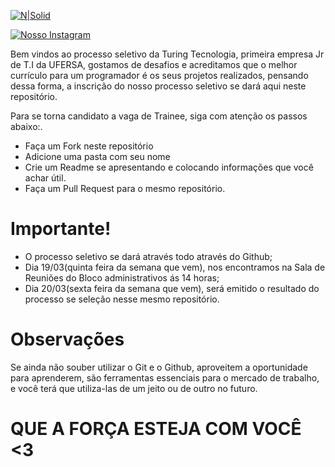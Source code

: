 [![N|Solid](https://www.turingtecnologia.com/assets/img/logo.png)](https://www.turingtecnologia.com)

[![Nosso Instagram](https://img.icons8.com/cute-clipart/64/000000/instagram-new.png)](https://www.instagram.com/turingtecnologia/)

Bem vindos ao processo seletivo da Turing Tecnologia, primeira empresa Jr de T.I da UFERSA, gostamos de desafios e acreditamos que  o melhor currículo para um programador é os seus projetos realizados, pensando dessa forma, a inscrição do nosso processo seletivo se dará  aqui neste repositório.

Para se torna candidato a vaga de Trainee, siga com atenção os passos abaixo:.

  - Faça um Fork neste repositório 
  - Adicione uma pasta com seu nome
  - Crie um Readme se apresentando e colocando informações que você achar útil.
 - Faça um Pull Request para o mesmo repositório.
# Importante!
  - O processo seletivo se dará através todo através do Github;
  - Dia 19/03(quinta feira da semana que vem), nos encontramos na Sala de Reuniões do Bloco administrativos ás 14 horas;
- Dia 20/03(sexta feira da semana que vem), será emitido o resultado do processo se seleção nesse mesmo repositório.

# Observações
Se ainda não souber utilizar o Git e o Github, aproveitem a oportunidade para aprenderem, são ferramentas essenciais para o mercado de trabalho, e você terá que utiliza-las de um jeito ou de outro no futuro.

# QUE A FORÇA ESTEJA COM VOCÊ <3
